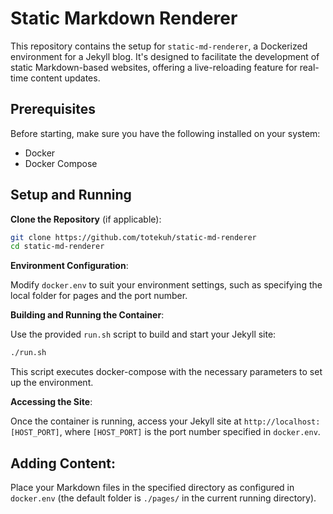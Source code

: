 # Static Markdown Renderer

This repository contains the setup for `static-md-renderer`, a Dockerized environment for a Jekyll blog. It's designed to facilitate the development of static Markdown-based websites, offering a live-reloading feature for real-time content updates.

## Prerequisites

Before starting, make sure you have the following installed on your system:
- Docker
- Docker Compose

## Setup and Running

**Clone the Repository** (if applicable):
   
```bash
git clone https://github.com/totekuh/static-md-renderer
cd static-md-renderer
```
    
**Environment Configuration**:
    
Modify `docker.env` to suit your environment settings, such as specifying the local folder for pages and the port number.

    
**Building and Running the Container**:
    
Use the provided `run.sh` script to build and start your Jekyll site:

```bash
./run.sh
```
    
This script executes docker-compose with the necessary parameters to set up the environment.

**Accessing the Site**:
    
Once the container is running, access your Jekyll site at `http://localhost:[HOST_PORT]`, where `[HOST_PORT]` is the port number specified in `docker.env`.

## Adding Content:

Place your Markdown files in the specified directory as configured in `docker.env` (the default folder is `./pages/` in the current running directory).
